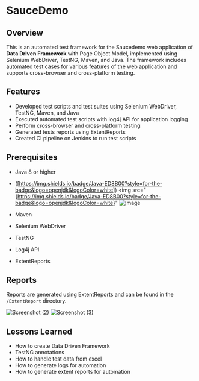 
# SauceDemo


## Overview
This is an automated test framework for the Saucedemo web application of **Data Driven Framework** with Page Object Model, implemented using  Selenium WebDriver, TestNG, Maven, and Java. The framework includes automated test cases for various features of the web application and supports cross-browser and cross-platform testing.

## Features
- Developed test scripts and test suites using Selenium WebDriver, TestNG, Maven, and Java
- Executed automated test scripts with log4j API for application logging
- Perform cross-browser and cross-platform testing
- Generated tests reports using ExtentReports
- Created CI pipeline on Jenkins to run test scripts

## Prerequisites
- Java 8 or higher
- ([https://img.shields.io/badge/Java-ED8B00?style=for-the-badge&logo=openjdk&logoColor=white])
<img src="{https://img.shields.io/badge/Java-ED8B00?style=for-the-badge&logo=openjdk&logoColor=white}"
![image]({[BadgeURLHere](https://img.shields.io/badge/MySQL-005C84?style=for-the-badge&logo=mysql&logoColor=white)})

- Maven
- Selenium WebDriver
- TestNG
- Log4j API
- ExtentReports

## Reports
Reports are generated using ExtentReports and can be found in the `/ExtentReport` directory.

![Screenshot (2)](https://user-images.githubusercontent.com/122073049/211183340-4e0b00a8-9576-49df-9c0c-84f7670f7581.png)
![Screenshot (3)](https://user-images.githubusercontent.com/122073049/211183363-e8baa99f-7580-4de5-b4db-431b8fc44cd2.png)

## Lessons Learned

- How to create Data Driven Framework
- TestNG annotations
- How to handle test data from excel
- How to generate logs for automation
- How to generate extent reports for automation
